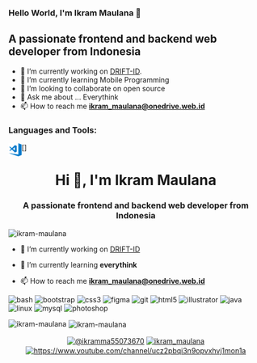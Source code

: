 ### Hello World, I'm Ikram Maulana  👋

## A passionate frontend and backend web developer from Indonesia
- 🔭 I’m currently working on [DRIFT-ID](https://github.com/DRIFT-ID/drift).
- 🌱 I’m currently learning Mobile Programming
- 👯 I’m looking to collaborate on open source
- 💬 Ask me about ... Everythink
- 📫 How to reach me **ikram_maulana@onedrive.web.id**


### Languages and Tools:

[<img align="left" alt="Visual Studio Code" width="26px" src="https://raw.githubusercontent.com/github/explore/80688e429a7d4ef2fca1e82350fe8e3517d3494d/topics/visual-studio-code/visual-studio-code.png" />]


<h1 align="center">Hi 👋, I'm Ikram Maulana</h1>
<h3 align="center">A passionate frontend and backend web developer from Indonesia</h3>

<p align="left"> <img src="https://komarev.com/ghpvc/?username=ikram-maulana" alt="ikram-maulana" /> </p>

- 🔭 I’m currently working on [DRIFT-ID](https://github.com/DRIFT-ID/drift)

- 🌱 I’m currently learning **everythink**

- 📫 How to reach me **ikram_maulana@onedrive.web.id**

<p align="left"><img src="https://www.vectorlogo.zone/logos/gnu_bash/gnu_bash-icon.svg" alt="bash" width="40" height="40"/> <img src="https://devicons.github.io/devicon/devicon.git/icons/bootstrap/bootstrap-plain.svg" alt="bootstrap" width="40" height="40"/> <img src="https://devicons.github.io/devicon/devicon.git/icons/css3/css3-original-wordmark.svg" alt="css3" width="40" height="40"/> <img src="https://www.vectorlogo.zone/logos/figma/figma-icon.svg" alt="figma" width="40" height="40"/> <img src="https://www.vectorlogo.zone/logos/git-scm/git-scm-icon.svg" alt="git" width="40" height="40"/> <img src="https://devicons.github.io/devicon/devicon.git/icons/html5/html5-original-wordmark.svg" alt="html5" width="40" height="40"/> <img src="https://www.vectorlogo.zone/logos/adobe_illustrator/adobe_illustrator-icon.svg" alt="illustrator" width="40" height="40"/> <img src="https://devicons.github.io/devicon/devicon.git/icons/java/java-original-wordmark.svg" alt="java" width="40" height="40"/> <img src="https://devicons.github.io/devicon/devicon.git/icons/linux/linux-original.svg" alt="linux" width="40" height="40"/> <img src="https://devicons.github.io/devicon/devicon.git/icons/mysql/mysql-original-wordmark.svg" alt="mysql" width="40" height="40"/> <img src="https://devicons.github.io/devicon/devicon.git/icons/photoshop/photoshop-plain.svg" alt="photoshop" width="40" height="40"/></p><p><img align="left" src="https://github-readme-stats.vercel.app/api/top-langs/?username=ikram-maulana&layout=compact&hide=html" alt="ikram-maulana" /></p>

<p>&nbsp;<img align="center" src="https://github-readme-stats.vercel.app/api?username=Ikram-Maulana&show_icons=true" alt="ikram-maulana" /></p>

<p align="center">
<a href="https://twitter.com/@ikramma55073670" target="blank"><img align="center" src="https://cdn.jsdelivr.net/npm/simple-icons@3.0.1/icons/twitter.svg" alt="@ikramma55073670" height="30" width="30" /></a>
<a href="https://instagram.com/ikram_maulana" target="blank"><img align="center" src="https://cdn.jsdelivr.net/npm/simple-icons@3.0.1/icons/instagram.svg" alt="ikram_maulana" height="30" width="30" /></a>
<a href="https://www.youtube.com/channel/ucz2pbqi3n9opvxhvj1mon1a" target="blank"><img align="center" src="https://cdn.jsdelivr.net/npm/simple-icons@3.0.1/icons/youtube.svg" alt="https://www.youtube.com/channel/ucz2pbqi3n9opvxhvj1mon1a" height="30" width="30" /></a>
</p>
